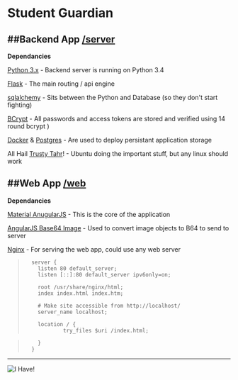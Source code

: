 # Student Guardian

##Backend App [/server](https://github.com/hackathon-5/the-black-terminal-window-repo/tree/master/Server)
---
**Dependancies**

[Python 3.x](https://www.python.org/download/releases/3.0/) - Backend server is running on Python 3.4

[Flask](http://flask.pocoo.org/) - The main routing / api engine

[sqlalchemy](http://www.sqlalchemy.org/) - Sits between the Python and Database (so they don't start fighting)

[BCrypt](https://flask-bcrypt.readthedocs.org/en/latest/) - All passwords and access tokens are stored and verified using 14 round bcrypt )

[Docker](https://www.docker.com/) & [Postgres](https://hub.docker.com/_/postgres/) - Are used to deploy persistant application storage

All Hail [Trusty Tahr](http://releases.ubuntu.com/14.04/)! - Ubuntu doing the important stuff, but any linux should work

##Web App [/web](https://github.com/hackathon-5/the-black-terminal-window-repo/tree/master/Web)
---
**Dependancies**

[Material AnugularJS](https://material.angularjs.org/latest/#/) - This is the core of the application

[AngularJS Base64 Image](https://github.com/adonespitogo/angular-base64-upload) - Used to convert image objects to B64 to send to server

[Nginx](http://wiki.nginx.org/Main) - For serving the web app, could use any web server

> 		server {
>         listen 80 default_server;
>         listen [::]:80 default_server ipv6only=on;
> 
>         root /usr/share/nginx/html;
>         index index.html index.htm;
> 
>         # Make site accessible from http://localhost/
>         server_name localhost;
> 
>         location / {
>                 try_files $uri /index.html;

>         }
> 		}

---

![I Have!](http://i.imgur.com/BoiychX.png)



